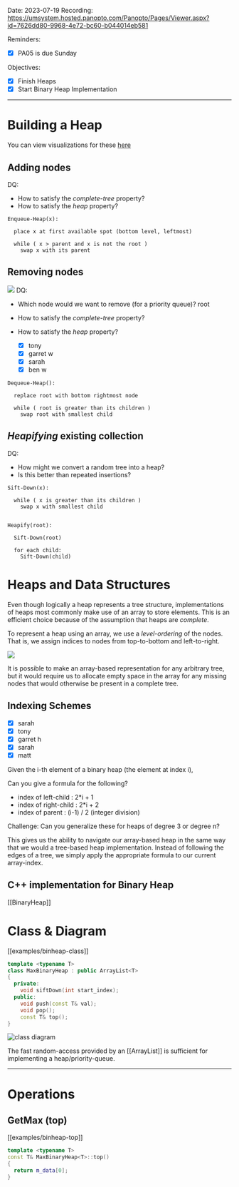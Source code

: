 

Date: 2023-07-19
Recording: https://umsystem.hosted.panopto.com/Panopto/Pages/Viewer.aspx?id=7626dd80-9968-4e72-bc60-b044014eb581

Reminders:
* [x] PA05 is due Sunday

Objectives:
* [x] Finish Heaps
* [x] Start Binary Heap Implementation

---



# Building a Heap

You can view visualizations for these [here](http://btv.melezinek.cz/binary-heap.html)

## Adding nodes

DQ: 
* How to satisfy the _complete-tree_ property?
* How to satisfy the _heap_ property?

```
Enqueue-Heap(x):

  place x at first available spot (bottom level, leftmost)

  while ( x > parent and x is not the root )
    swap x with its parent

```

## Removing nodes

![](img/tree4.png)
DQ: 
* Which node would we want to remove (for a priority queue)? root
* How to satisfy the _complete-tree_ property?
* How to satisfy the _heap_ property?

  * [x] tony
  * [x] garret w
  * [x] sarah
  * [x] ben w

```
Dequeue-Heap():

  replace root with bottom rightmost node

  while ( root is greater than its children )
    swap root with smallest child

```

## _Heapifying_ existing collection

DQ:
* How might we convert a random tree into a heap?
* Is this better than repeated insertions?

```
Sift-Down(x):

  while ( x is greater than its children )
    swap x with smallest child


Heapify(root):

  Sift-Down(root)

  for each child:
    Sift-Down(child)
```


# Heaps and Data Structures

Even though logically a heap represents a tree structure, implementations of heaps most commonly make use of an array to store elements. This is an efficient choice because of the assumption that heaps are _complete_. 

To represent a heap using an array, we use a _level-ordering_ of the nodes. That is, we assign indices to nodes from top-to-bottom and left-to-right.

![](img/binheap.png)

It is possible to make an array-based representation for any arbitrary tree, but it would require us to allocate empty space in the array for any missing nodes that would otherwise be present in a complete tree.

## Indexing Schemes

* [x] sarah
* [x] tony
* [x] garret h
* [x] sarah
* [x] matt

Given the i-th element of a binary heap (the element at index i),

Can you give a formula for the following?

  *  index of left-child : 2*i + 1
  *  index of right-child : 2*i + 2
  *  index of parent : (i-1) / 2 (integer division)

Challenge: Can you generalize these for heaps of degree 3 or degree n?

This gives us the ability to navigate our array-based heap in the same way that we would a tree-based heap implementation. Instead of following the edges of a tree, we simply apply the appropriate formula to our current array-index.

## C++ implementation for Binary Heap
  [[BinaryHeap]]


# Class & Diagram

[[examples/binheap-class]]
<!-- #include [[examples/binheap-class]] -->
```c++
template <typename T>
class MaxBinaryHeap : public ArrayList<T>
{
  private:
    void siftDown(int start_index);
  public:
    void push(const T& val);
    void pop();
    const T& top();
}
```
<!-- /include -->
![class diagram](arraylist-diagram.png)

The fast random-access provided by an [[ArrayList]] is sufficient for implementing a heap/priority-queue.

---
# Operations

## GetMax (top)
[[examples/binheap-top]]
<!-- #include [[examples/binheap-top]] -->
```c++
template <typename T>
const T& MaxBinaryHeap<T>::top()
{
  return m_data[0];
}
```
<!-- /include -->
